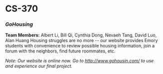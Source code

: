 # CS-370
### *GoHousing*

**Team Members:** Albert Li, Bill Qi, Cynthia Dong, Nevaeh Tang, David Luo, Alan Huang
Housing struggles are no more -- our website provides Emory students with convenience to review possible housing information, join a forum with the neighbors, find future roommates, etc.


*Note: Our website is online now. Go to http://www.gohousin.com/ to use and experience our final project.*

